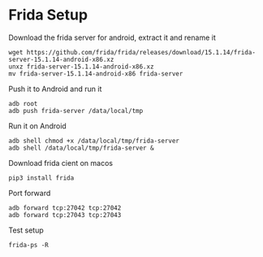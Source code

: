 # Frida Setup
Download the frida server for android, extract it and rename it
```
wget https://github.com/frida/frida/releases/download/15.1.14/frida-server-15.1.14-android-x86.xz
unxz frida-server-15.1.14-android-x86.xz
mv frida-server-15.1.14-android-x86 frida-server
```

Push it to Android and run it
```
adb root
adb push frida-server /data/local/tmp
```

Run it on Android
```
adb shell chmod +x /data/local/tmp/frida-server
adb shell /data/local/tmp/frida-server &
```

Download frida cient on macos
```
pip3 install frida
```

Port forward
```
adb forward tcp:27042 tcp:27042
adb forward tcp:27043 tcp:27043
```

Test setup
```
frida-ps -R
```

